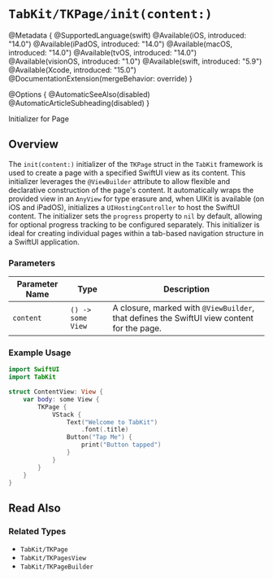 # ``TabKit/TKPage/init(content:)``

@Metadata {
    @SupportedLanguage(swift)
    @Available(iOS, introduced: "14.0")
    @Available(iPadOS, introduced: "14.0")
    @Available(macOS, introduced: "14.0")
    @Available(tvOS, introduced: "14.0")
    @Available(visionOS, introduced: "1.0")
    @Available(swift, introduced: "5.9")
    @Available(Xcode, introduced: "15.0")
    @DocumentationExtension(mergeBehavior: override)
}

@Options {
    @AutomaticSeeAlso(disabled)
    @AutomaticArticleSubheading(disabled)
}


Initializer for Page

## Overview

The `init(content:)` initializer of the ``TKPage`` struct in the `TabKit` framework is used to create a page with a specified SwiftUI view as its content. This initializer leverages the `@ViewBuilder` attribute to allow flexible and declarative construction of the page's content. It automatically wraps the provided view in an `AnyView` for type erasure and, when UIKit is available (on iOS and iPadOS), initializes a `UIHostingController` to host the SwiftUI content. The initializer sets the `progress` property to `nil` by default, allowing for optional progress tracking to be configured separately. This initializer is ideal for creating individual pages within a tab-based navigation structure in a SwiftUI application.

### Parameters
| Parameter Name | Type | Description |
|----------------|------|-------------|
| `content` | `() -> some View` | A closure, marked with `@ViewBuilder`, that defines the SwiftUI view content for the page. |

### Example Usage
```swift
import SwiftUI
import TabKit

struct ContentView: View {
    var body: some View {
        TKPage {
            VStack {
                Text("Welcome to TabKit")
                    .font(.title)
                Button("Tap Me") {
                    print("Button tapped")
                }
            }
        }
    }
}
```

## Read Also

### Related Types
- ``TabKit/TKPage``
- ``TabKit/TKPagesView``
- ``TabKit/TKPageBuilder``
